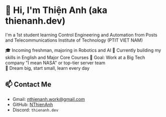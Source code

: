 # 👋 Hi, I'm Thiện Anh (aka thienanh.dev)
I'm a 1st student learning Control Engineering and Automation from Posts and Telecommunications Institute of Technology (PTIT VIET NAM)

🎓 Incoming freshman, majoring in Robotics and AI 
🌱 Currently building my skills in English and Major Core Courses 
🎯 Goal: Work at a Big Tech company "I mean NASA" or top-tier server team  
💭 Dream big, start small, learn every day

## 📫 Contact Me
- Gmail: [nthienanh.work@gmail.com](mailto:nthienanh.work@gmail.com)
- GitHub: [NThienAnh](https://github.com/NThienAnh)
- Discord: `thienanh.dev`

<!--
More sections coming soon:
- 🛠️ Projects
- 📚 Learning Journey
- 📈 Stats & Contributions
-->
